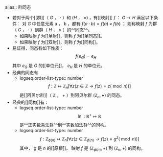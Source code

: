 alias:: 群同态

- 若对于两个[[群]]（ $G$ ， $\cdot$ ）和 $(H$ ， $\times)$ ，有[[映射]] $f$ ： $G \rightarrow H$ 满足以下条件：
  对 $G$ 中任意元素 $\mathrm{a}$ ， $\mathrm{b}$ ，都有 $f(a \cdot b)=f(a) \times f(b)$ ；
  则称映射 $f$ 为群（ $G$ ， $\cdot$ ）到群（ $H$ ， $\times$ ）的^^同态^^。
	- 如果映射 $f$ 为[[单射]]，则称 $f$ 为[[单同态]]。
	- 如果映射 $f$ 为[[双射]]，则称 $f$ 为[[同构]]。
- 易证得，同态有如下性质：
  $$f\left(e_{G}\right)=e_{H}$$
  其中 $e_{G}$ 是 $G$ 的[[单位元]]， $e_{H}$ 是 $H$ 的单位元。
- 经典的同态有
	- logseq.order-list-type:: number
	  $$f: \mathbb{Z} \mapsto \mathbb{Z}_{n}[\forall z(z \in \mathbb{Z} \rightarrow f(z)=z(\bmod n))]$$
	  是[[阿贝尔群]]（ $\mathbb{Z}$ ， $+$ ）到阿贝尔群 $\left(\mathbb{Z}_{n}, \boldsymbol +\right)$ 的同态。
- 经典的[[同构]]有：
	- logseq.order-list-type:: number
	  $$\ln : \mathbb{R}^{+} \mapsto \mathbb{R}$$
	  是^^正实数乘法群^^到^^实数加法群^^的同构。
	- logseq.order-list-type:: number
	  $$f: \mathbb{Z}_{\phi(n)} \mapsto \mathbb{Z}_{n}\left[\forall z\left(z \in \mathbb{Z}_{\phi(n)} \rightarrow f(z)=g^{z}(\bmod n)\right)\right]$$
	  其中， $g$ 是 $n$ 的[[原根]]。
	  映射 $f$ 是 $\left(\mathbb{Z}_{\phi(n)}, +\right)$ 到 $\left(\mathbb{Z}_{n}, +\right)$ 的同构。